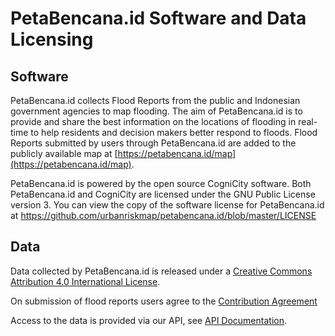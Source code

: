 PetaBencana.id Software and Data Licensing
==========================================

## Software
PetaBencana.id collects Flood Reports from the public and Indonesian government agencies to map flooding. The aim of PetaBencana.id is to provide and share the best information on the locations of flooding in real-time to help residents and decision makers better respond to floods. Flood Reports submitted by users through PetaBencana.id are added to the publicly available map at [https://petabencana.id/map](https://petabencana.id/map).

PetaBencana.id is powered by the open source CogniCity software. Both PetaBencana.id and CogniCity are licensed under the GNU Public License version 3. You can view the copy of the software license for PetaBencana.id at https://github.com/urbanriskmap/petabencana.id/blob/master/LICENSE

## Data
Data collected by PetaBencana.id is released under a [Creative Commons Attribution 4.0 International License](https://creativecommons.org/licenses/by/4.0/).

On submission of flood reports users agree to the [Contribution Agreement]()

Access to the data is provided via our API, see [API Documentation](https://docs.petabencana.id/).
